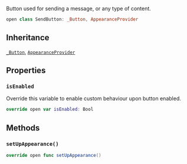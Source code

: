 
Button used for sending a message, or any type of content.

``` swift
open class SendButton: _Button, AppearanceProvider 
```

## Inheritance

[`_Button`](../_Button), [`AppearanceProvider`](../../Utils/AppearanceProvider)

## Properties

### `isEnabled`

Override this variable to enable custom behaviour upon button enabled.

``` swift
override open var isEnabled: Bool 
```

## Methods

### `setUpAppearance()`

``` swift
override open func setUpAppearance() 
```
